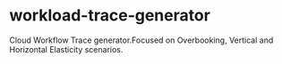 # workload-trace-generator
Cloud Workflow Trace generator.Focused on Overbooking, Vertical and Horizontal Elasticity scenarios. 
